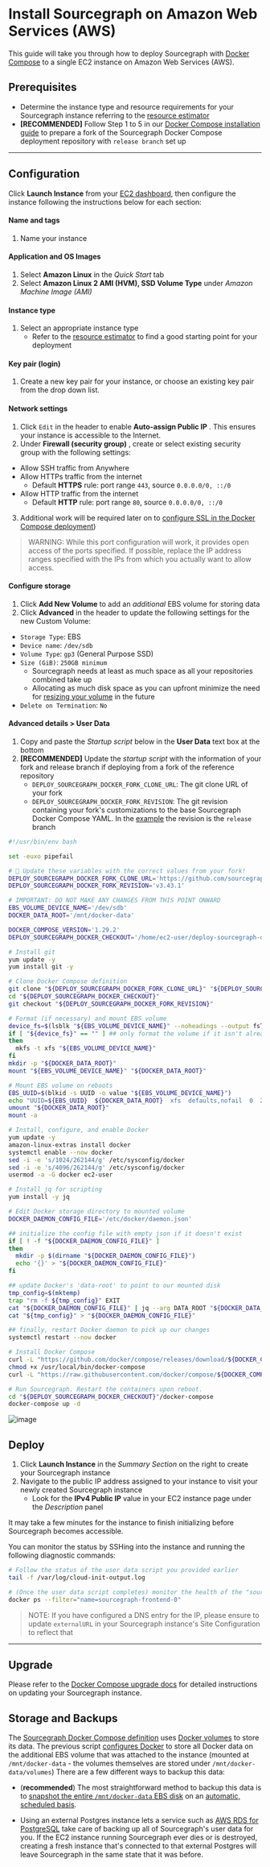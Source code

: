 # Install Sourcegraph on Amazon Web Services (AWS)

This guide will take you through how to deploy Sourcegraph with [Docker Compose](https://docs.docker.com/compose/) to a single EC2 instance on Amazon Web Services (AWS).

## Prerequisites

- Determine the instance type and resource requirements for your Sourcegraph instance referring to the [resource estimator](../resource_estimator.md)
- **[RECOMMENDED]** Follow Step 1 to 5 in our [Docker Compose installation guide](https://docs.sourcegraph.com/admin/deploy/docker-compose#installation) to prepare a fork of the Sourcegraph Docker Compose deployment repository with `release branch` set up

---

## Configuration

Click **Launch Instance** from your [EC2 dashboard](https://console.aws.amazon.com/ec2/v2/home), then configure the instance following the instructions below for each section:

#### Name and tags
1. Name your instance

#### Application and OS Images
1. Select **Amazon Linux** in the *Quick Start* tab
2. Select **Amazon Linux 2 AMI (HVM), SSD Volume Type** under *Amazon Machine Image (AMI)*

#### Instance type

1. Select an appropriate instance type
   * Refer to the [resource estimator](../resource_estimator.md) to find a good starting point for your deployment

#### Key pair (login)

1. Create a new key pair for your instance, or choose an existing key pair from the drop down list.

#### Network settings

1. Click `Edit` in the header to enable **Auto-assign Public IP** . This ensures your instance is accessible to the Internet.
2. Under **Firewall (security group)** , create or select existing security group with the following settings:
  * Allow SSH traffic from Anywhere
  * Allow HTTPs traffic from the internet
      * Default **HTTPS** rule: port range `443`, source `0.0.0.0/0, ::/0`
  * Allow HTTP traffic from the internet
      * Default **HTTP** rule: port range `80`, source `0.0.0.0/0, ::/0`
3. Additional work will be required later on to [configure SSL in the Docker Compose deployment](../../../admin/http_https_configuration.md#sourcegraph-via-docker-compose-caddy-2))

> WARNING: While this port configuration will work, it provides open access of the ports specified. If possible, replace the IP address ranges specified with the IPs from which you actually want to allow access.

#### Configure storage

1. Click **Add New Volume** to add an *additional* EBS volume for storing data
2. Click **Advanced** in the header to update the following settings for the new Custom Volume:
  * `Storage Type`: EBS
  * `Device name`: `/dev/sdb`
  * `Volume Type`: `gp3` (General Purpose SSD)
  * `Size (GiB)`: `250GB minimum`
      * Sourcegraph needs at least as much space as all your repositories combined take up
      * Allocating as much disk space as you can upfront minimize the need for [resizing your volume](https://aws.amazon.com/premiumsupport/knowledge-center/expand-root-ebs-linux/) in the future
  * `Delete on Termination`: `No`

#### Advanced details > User Data

1. Copy and paste the *Startup script* below in the **User Data** text box at the bottom
2. **[RECOMMENDED]** Update the *startup script* with the information of your fork and release branch if deploying from a fork of the reference repository
    * `DEPLOY_SOURCEGRAPH_DOCKER_FORK_CLONE_URL`: The git clone URL of your fork
    * `DEPLOY_SOURCEGRAPH_DOCKER_FORK_REVISION`: The git revision containing your fork's customizations to the base Sourcegraph Docker Compose YAML. In the [example](index.md#step-3-configure-the-release-branch) the revision is the `release` branch

```bash
#!/usr/bin/env bash

set -euxo pipefail

# 🚨 Update these variables with the correct values from your fork!
DEPLOY_SOURCEGRAPH_DOCKER_FORK_CLONE_URL='https://github.com/sourcegraph/deploy-sourcegraph-docker.git'
DEPLOY_SOURCEGRAPH_DOCKER_FORK_REVISION='v3.43.1'

# IMPORTANT: DO NOT MAKE ANY CHANGES FROM THIS POINT ONWARD
EBS_VOLUME_DEVICE_NAME='/dev/sdb'
DOCKER_DATA_ROOT='/mnt/docker-data'

DOCKER_COMPOSE_VERSION='1.29.2'
DEPLOY_SOURCEGRAPH_DOCKER_CHECKOUT='/home/ec2-user/deploy-sourcegraph-docker'

# Install git
yum update -y
yum install git -y

# Clone Docker Compose definition
git clone "${DEPLOY_SOURCEGRAPH_DOCKER_FORK_CLONE_URL}" "${DEPLOY_SOURCEGRAPH_DOCKER_CHECKOUT}"
cd "${DEPLOY_SOURCEGRAPH_DOCKER_CHECKOUT}"
git checkout "${DEPLOY_SOURCEGRAPH_DOCKER_FORK_REVISION}"

# Format (if necessary) and mount EBS volume
device_fs=$(lsblk "${EBS_VOLUME_DEVICE_NAME}" --noheadings --output fsType)
if [ "${device_fs}" == "" ] ## only format the volume if it isn't already formatted
then
  mkfs -t xfs "${EBS_VOLUME_DEVICE_NAME}"
fi
mkdir -p "${DOCKER_DATA_ROOT}"
mount "${EBS_VOLUME_DEVICE_NAME}" "${DOCKER_DATA_ROOT}"

# Mount EBS volume on reboots
EBS_UUID=$(blkid -s UUID -o value "${EBS_VOLUME_DEVICE_NAME}")
echo "UUID=${EBS_UUID}  ${DOCKER_DATA_ROOT}  xfs  defaults,nofail  0  2" >> '/etc/fstab'
umount "${DOCKER_DATA_ROOT}"
mount -a

# Install, configure, and enable Docker
yum update -y
amazon-linux-extras install docker
systemctl enable --now docker
sed -i -e 's/1024/262144/g' /etc/sysconfig/docker
sed -i -e 's/4096/262144/g' /etc/sysconfig/docker
usermod -a -G docker ec2-user

# Install jq for scripting
yum install -y jq

# Edit Docker storage directory to mounted volume
DOCKER_DAEMON_CONFIG_FILE='/etc/docker/daemon.json'

## initialize the config file with empty json if it doesn't exist
if [ ! -f "${DOCKER_DAEMON_CONFIG_FILE}" ]
then
  mkdir -p $(dirname "${DOCKER_DAEMON_CONFIG_FILE}")
  echo '{}' > "${DOCKER_DAEMON_CONFIG_FILE}"
fi

## update Docker's 'data-root' to point to our mounted disk
tmp_config=$(mktemp)
trap "rm -f ${tmp_config}" EXIT
cat "${DOCKER_DAEMON_CONFIG_FILE}" | jq --arg DATA_ROOT "${DOCKER_DATA_ROOT}" '.["data-root"]=$DATA_ROOT' > "${tmp_config}"
cat "${tmp_config}" > "${DOCKER_DAEMON_CONFIG_FILE}"

## finally, restart Docker daemon to pick up our changes
systemctl restart --now docker

# Install Docker Compose
curl -L "https://github.com/docker/compose/releases/download/${DOCKER_COMPOSE_VERSION}/docker-compose-$(uname -s)-$(uname -m)" -o /usr/local/bin/docker-compose
chmod +x /usr/local/bin/docker-compose
curl -L "https://raw.githubusercontent.com/docker/compose/${DOCKER_COMPOSE_VERSION}/contrib/completion/bash/docker-compose" -o /etc/bash_completion.d/docker-compose

# Run Sourcegraph. Restart the containers upon reboot.
cd "${DEPLOY_SOURCEGRAPH_DOCKER_CHECKOUT}"/docker-compose
docker-compose up -d
```

![image](https://user-images.githubusercontent.com/68532117/188503178-6072319e-74c8-439c-b270-cb32ef8ff7df.png)

## Deploy

1. Click **Launch Instance** in the *Summary Section* on the right to create your Sourcegraph instance
2. Navigate to the public IP address assigned to your instance to visit your newly created Sourcegraph instance
      - Look for the **IPv4 Public IP** value in your EC2 instance page under the *Description* panel

It may take a few minutes for the instance to finish initializing before Sourcegraph becomes accessible. 

You can monitor the status by SSHing into the instance and running the following diagnostic commands:

```bash
# Follow the status of the user data script you provided earlier
tail -f /var/log/cloud-init-output.log

# (Once the user data script completes) monitor the health of the "sourcegraph-frontend" container
docker ps --filter="name=sourcegraph-frontend-0"
```

> NOTE: If you have configured a DNS entry for the IP, please ensure to update `externalURL` in your Sourcegraph instance's Site Configuration to reflect that

---

## Upgrade

Please refer to the [Docker Compose upgrade docs](upgrade.md) for detailed instructions on updating your Sourcegraph instance.

## Storage and Backups

The [Sourcegraph Docker Compose definition](https://github.com/sourcegraph/deploy-sourcegraph-docker/blob/master/docker-compose/docker-compose.yaml) uses [Docker volumes](https://docs.docker.com/storage/volumes/) to store its data. The previous script [configures Docker](https://docs.docker.com/engine/reference/commandline/dockerd/#daemon-configuration-file) to store all Docker data on the additional EBS volume that was attached to the instance (mounted at `/mnt/docker-data` - the volumes themselves are stored under `/mnt/docker-data/volumes`) There are a few different ways to backup this data:

* (**recommended**) The most straightforward method to backup this data is to [snapshot the entire `/mnt/docker-data` EBS disk](https://docs.aws.amazon.com/AWSEC2/latest/UserGuide/ebs-creating-snapshot.html) on an [automatic, scheduled basis](https://docs.aws.amazon.com/AWSEC2/latest/UserGuide/snapshot-lifecycle.html).

* Using an external Postgres instance lets a service such as [AWS RDS for PostgreSQL](https://aws.amazon.com/rds/) take care of backing up all of Sourcegraph's user data for you. If the EC2 instance running Sourcegraph ever dies or is destroyed, creating a fresh instance that's connected to that external Postgres will leave Sourcegraph in the same state that it was before.
